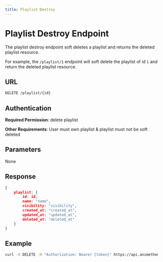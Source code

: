 ```yaml
---
title: Playlist Destroy
---
```


# Playlist Destroy Endpoint

The playlist destroy endpoint soft deletes a playlist and returns the deleted playlist resource.

For example, the `/playlist/1` endpoint will soft delete the playlist of id `1` and return the deleted playlist resource.

## URL

```sh
DELETE /playlist/{id}
```

## Authentication

**Required Permission**: delete playlist

**Other Requirements**: User must own playlist & playlist must not be soft deleted

## Parameters

None

## Response

```json
{
    playlist: {
        id: id,
        name: "name",
        visibility: "visibility",
        created_at: "created_at",
        updated_at: "updated_at",
        deleted_at: "deleted_at"
    }
}
```

## Example

```bash
curl -X DELETE -H "Authorization: Bearer {token}" https://api.animethemes.moe/playlist/1
```
